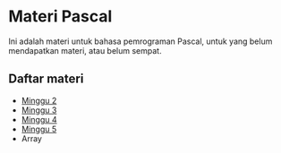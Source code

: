 # Materi Pascal
Ini adalah materi untuk bahasa pemrograman Pascal, untuk yang belum mendapatkan materi, atau belum sempat.

## Daftar materi
* [Minggu 2](Minggu2.md)
* [Minggu 3](Minggu3.md)
* [Minggu 4](Minggu4.md)
* [Minggu 5](Minggu5.md)
* Array

